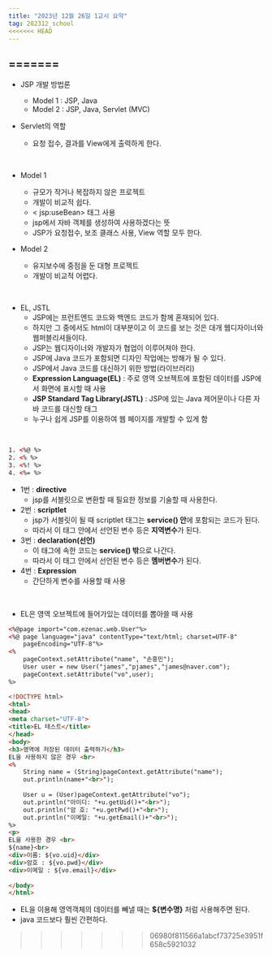```yaml
---
title: "2023년 12월 26일 1교시 요약"
tag: 202312_school
<<<<<<< HEAD
---
```

=======
---

- JSP 개발 방법론
  - Model 1 : JSP, Java
  - Model 2 : JSP, Java, Servlet (MVC)
  
- Servlet의 역할
  - 요청 접수, 결과를 View에게 출력하게 한다.

<br>

- Model 1
  - 규모가 작거나 복잡하지 않은 프로젝트
  - 개발이 비교적 쉽다.
  - < jsp:useBean> 태그 사용
  - jsp에서 자바 객체를 생성하여 사용하겠다는 뜻
  - JSP가 요청접수, 보조 클래스 사용, View 역할 모두 한다.

- Model 2
  - 유지보수에 중점을 둔 대형 프로젝트
  - 개발이 비교적 어렵다.

<br>

- EL, JSTL
  - JSP에는 프런트엔드 코드와 백엔드 코드가 함께 혼재되어 있다.
  - 하지만 그 중에서도 html이 대부분이고 이 코드를 보는 것은 대개 웹디자이너와 웹퍼블리셔들이다.
  - JSP는 웹디자이너와 개발자가 협업이 이루어져야 한다.
  - JSP에 Java 코드가 포함되면 디자인 작업에는 방해가 될 수 있다.
  - JSP에서 Java 코드를 대신하기 위한 방법(라이브러리)
  - **Expression Language(EL)** : 주로 영역 오브젝트에 포함된 데이터를 JSP에서 화면에 표시할 때 사용
  - **JSP Standard Tag Library(JSTL)** : JSP에 있는 Java 제어문이나 다른 자바 코드를 대신할 태그
  - 누구나 쉽게 JSP를 이용하여 웹 페이지를 개발할 수 있게 함

<br>

```html
1. <%@ %>
2. <% %>
3. <%! %>
4. <%= %>
```

- 1번 : **directive**
  - jsp를 서블릿으로 변환할 때 필요한 정보를 기술할 때 사용한다.
- 2번 : **scriptlet**
  - jsp가 서블릿이 될 때 scriptlet 태그는 **service() 안**에 포함되는 코드가 된다.
  - 따라서 이 태그 안에서 선언된 변수 등은 **지역변수**가 된다.
- 3번 : **declaration(선언)**
  - 이 태그에 속한 코드는 **service() 밖**으로 나간다.
  - 따라서 이 태그 안에서 선언된 변수 등은 **멤버변수**가 된다.
- 4번 : **Expression**
  - 간단하게 변수를 사용할 때 사용

<br>

- EL은 영역 오브젝트에 들어가있는 데이터를 뽑아쓸 때 사용

```html
<%@page import="com.ezenac.web.User"%>
<%@ page language="java" contentType="text/html; charset=UTF-8"
    pageEncoding="UTF-8"%>
<% 
	pageContext.setAttribute("name", "손흥민");
	User user = new User("james","pjames","james@naver.com");
	pageContext.setAttribute("vo",user);
%>

<!DOCTYPE html>
<html>
<head>
<meta charset="UTF-8">
<title>EL 테스트</title>
</head>
<body>
<h3>영역에 저장된 데이터 출력하기</h3>
EL을 사용하지 않은 경우 <br>
<%
	String name = (String)pageContext.getAttribute("name");
	out.println(name+"<br>");
	
	User u = (User)pageContext.getAttribute("vo");
	out.println("아이디: "+u.getUid()+"<br>");
	out.println("암 호: "+u.getPwd()+"<br>");
	out.println("이메일: "+u.getEmail()+"<br>");
%>
<p>
EL을 사용한 경우 <br>
${name}<br>
<div>이름: ${vo.uid}</div>
<div>암호 : ${vo.pwd}</div>
<div>이메일 : ${vo.email}</div>
 
</body>
</html>
```

- EL을 이용해 영역객체의 데이터를 빼낼 때는 **${변수명}** 처럼 사용해주면 된다.
- java 코드보다 훨씬 간편하다.
>>>>>>> 06980f811566a1abcf73725e3951f658c5921032
